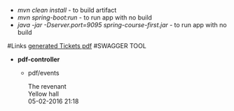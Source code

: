 - <i>mvn clean install</i>   -   to build artifact
- <i>mvn spring-boot:run</i> -   to run app with no build
- <i>java -jar -Dserver.port=9095 spring-course-first.jar</i> -   to run app with no build


#Links
[generated Tickets pdf](http://localhost:8888/pdf/events?event=The%20revenant&auditorium=Yellow%20hall&date=05-02-2016%2021%3A18)
#SWAGGER TOOL<br>
* <b>pdf-controller</b><br>
    - pdf/events<br>
    
        The revenant<br>
        Yellow hall<br>
        05-02-2016 21:18